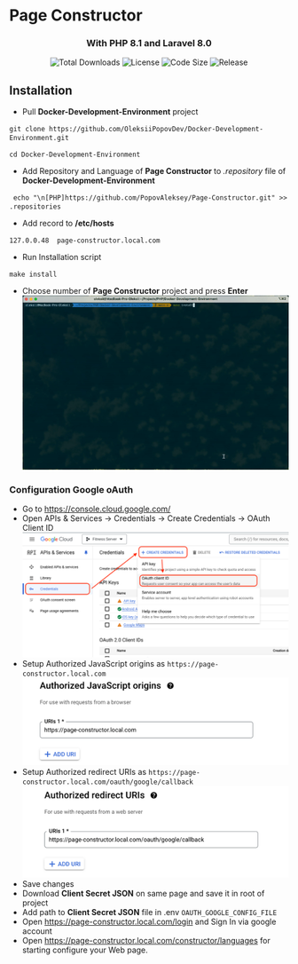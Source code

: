 # Page Constructor

<h3 align="center">With PHP 8.1 and Laravel 8.0</h3>

<p align="center">
<img src="https://img.shields.io/github/downloads/PopovAleksey/Page-Constructor/total" alt="Total Downloads">
<img src="https://img.shields.io/github/license/PopovAleksey/Page-Constructor" alt="License">
<img src="https://img.shields.io/github/languages/code-size/PopovAleksey/Page-Constructor" alt="Code Size">
<img src="https://img.shields.io/github/v/release/PopovAleksey/Page-Constructor" alt="Release">
</p>

## Installation
 * Pull **Docker-Development-Environment** project
```shell
git clone https://github.com/OleksiiPopovDev/Docker-Development-Environment.git
```
```shell
cd Docker-Development-Environment
```
 * Add Repository and Language of **Page Constructor** to _.repository_ file of **Docker-Development-Environment**
```shell
 echo "\n[PHP]https://github.com/PopovAleksey/Page-Constructor.git" >> .repositories
```
 * Add record to **/etc/hosts**
```
127.0.0.48	page-constructor.local.com
```
 * Run Installation script
```shell
make install
```
 * Choose number of **Page Constructor** project and press **Enter**
![installationExample.gif](doc/installationExample.gif)
### Configuration Google oAuth
 * Go to https://console.cloud.google.com/
 * Open APIs & Services -> Credentials -> Create Credentials -> OAuth Client ID
![GoogleAuthCredentials.png](doc/GoogleAuthCredentials.png)
 * Setup Authorized JavaScript origins as ```https://page-constructor.local.com```
![GoogleAuthSetupURi.png](doc/GoogleAuthSetupURi.png)
 * Setup Authorized redirect URIs as ```https://page-constructor.local.com/oauth/google/callback```
![GoogleAuthCallback.png](doc/GoogleAuthCallback.png)
 * Save changes
 * Download **Client Secret JSON** on same page and save it in root of project
 * Add path to **Client Secret JSON** file in .env ```OAUTH_GOOGLE_CONFIG_FILE```
 * Open https://page-constructor.local.com/login and Sign In via google account
 * Open https://page-constructor.local.com/constructor/languages for starting configure your Web page.
